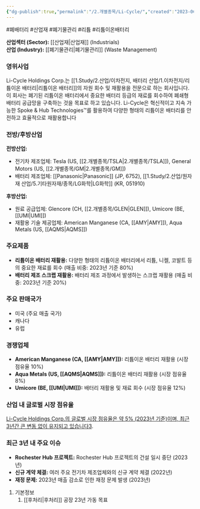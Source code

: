 ```yaml
---
{"dg-publish":true,"permalink":"/2.개별종목/Li-Cycle/","created":"2023-06-03T09:15:46.902+09:00","updated":"2025-06-03T20:05:59.879+09:00"}
---
```


#폐배터리 #산업재 #폐기물관리 #리튬 #리튬이온배터리


**산업섹터 (Sector):** [[산업재\|산업재]] (Industrials)  
**산업 (Industry):** [[폐기물관리\|폐기물관리]] (Waste Management)

### 영위사업

Li-Cycle Holdings Corp.는 [[1.Study/2.산업/이차전지, 배터리 산업/1.이차전지/리튬이온 배터리\|리튬이온 배터리]]의 자원 회수 및 재활용을 전문으로 하는 회사입니다. 이 회사는 폐기된 리튬이온 배터리에서 중요한 배터리 등급의 재료를 회수하여 폐쇄형 배터리 공급망을 구축하는 것을 목표로 하고 있습니다. Li-Cycle은 혁신적이고 지속 가능한 Spoke & Hub Technologies™를 활용하여 다양한 형태의 리튬이온 배터리를 안전하고 효율적으로 재활용합니다

### 전방/후방산업

**전방산업:**

- 전기차 제조업체: Tesla (US, [[2.개별종목/TSLA\|2.개별종목/TSLA]]), General Motors (US, [[2.개별종목/GM\|2.개별종목/GM]])
- 배터리 제조업체: [[Panasonic\|Panasonic]] (JP, 6752), [[1.Study/2.산업/원자재 산업/5.기타원자재/종목/LG화학\|LG화학]] (KR, 051910)

**후방산업:**

- 원료 공급업체: Glencore (CH, [[2.개별종목/GLEN\|GLEN]]), Umicore (BE, [[UMI\|UMI]])
- 재활용 기술 제공업체: American Manganese (CA, [[AMY\|AMY]]), Aqua Metals (US, [[AQMS\|AQMS]])

### 주요제품

- **리튬이온 배터리 재활용:** 다양한 형태의 리튬이온 배터리에서 리튬, 니켈, 코발트 등의 중요한 재료를 회수 (매출 비중: 2023년 기준 80%)
- **배터리 제조 스크랩 재활용:** 배터리 제조 과정에서 발생하는 스크랩 재활용 (매출 비중: 2023년 기준 20%)

### 주요 판매국가

- 미국 (주요 매출 국가)
- 캐나다
- 유럽

### 경쟁업체

- **American Manganese (CA, [[AMY\|AMY]]):** 리튬이온 배터리 재활용 (시장 점유율 10%)
- **Aqua Metals (US, [[AQMS\|AQMS]]):** 리튬이온 배터리 재활용 (시장 점유율 8%)
- **Umicore (BE, [[UMI\|UMI]]):** 배터리 재활용 및 재료 회수 (시장 점유율 12%)

### 산업 내 글로벌 시장 점유율

[Li-Cycle Holdings Corp.의 글로벌 시장 점유율은 약 5% (2023년 기준)이며, 최근 3년간 큰 변동 없이 유지되고 있습니다](https://www.crunchbase.com/organization/li-cycle)[3](https://www.crunchbase.com/organization/li-cycle).

### 최근 3년 내 주요 이슈

- **Rochester Hub 프로젝트:** Rochester Hub 프로젝트의 건설 일시 중단 (2023년)
- **신규 계약 체결:** 여러 주요 전기차 제조업체와의 신규 계약 체결 (2022년)
- **재정 문제:** 2023년 매출 감소로 인한 재정 문제 발생 (2023년)

1. 기본정보
	1. [[후처리\|후처리]] 공장 23년 가동 목표

